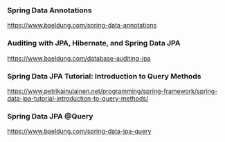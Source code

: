 ### Spring Data Annotations  
https://www.baeldung.com/spring-data-annotations  
  
### Auditing with JPA, Hibernate, and Spring Data JPA  
https://www.baeldung.com/database-auditing-jpa  
  
### Spring Data JPA Tutorial: Introduction to Query Methods  
https://www.petrikainulainen.net/programming/spring-framework/spring-data-jpa-tutorial-introduction-to-query-methods/   
  
### Spring Data JPA @Query  
https://www.baeldung.com/spring-data-jpa-query  

  
